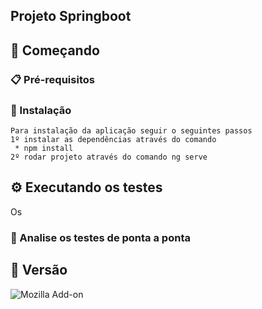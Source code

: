 ## Projeto Springboot 



## 🚀 Começando


### 📋 Pré-requisitos



### 🔧 Instalação

```
Para instalação da aplicação seguir o seguintes passos
1º instalar as dependências através do comando
 * npm install
2º rodar projeto através do comando ng serve

```

## ⚙️ Executando os testes
Os 


### 🔩 Analise os testes de ponta a ponta



## 📌 Versão

![Mozilla Add-on](https://img.shields.io/amo/v/teste)
